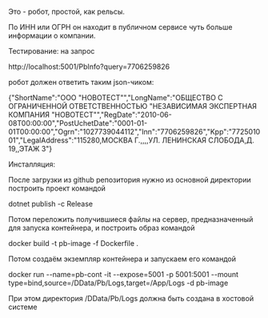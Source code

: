 Это - робот, простой, как рельсы.


По ИНН или ОГРН он находит в публичном сервисе чуть больше информации о компании.


Тестирование: на запрос


http://localhost:5001/PbInfo?query=7706259826


робот должен ответить таким json-чиком:


{"ShortName":"ООО \"НОВОТЕСТ\"","LongName":"ОБЩЕСТВО С ОГРАНИЧЕННОЙ ОТВЕТСТВЕННОСТЬЮ \"НЕЗАВИСИМАЯ ЭКСПЕРТНАЯ КОМПАНИЯ \"НОВОТЕСТ\"","RegDate":"2010-06-08T00:00:00","PostUchetDate":"0001-01-01T00:00:00","Ogrn":"1027739044112","Inn":"7706259826","Kpp":"772501001","LegalAddress":"115280,МОСКВА Г.,,,,УЛ. ЛЕНИНСКАЯ СЛОБОДА,Д. 19,,ЭТАЖ 3"}


Инсталляция:


После загрузки из github репозитория нужно из основной директории построить проект командой 


dotnet publish -c Release


Потом переложить получившиеся файлы на сервер, предназначенный для запуска контейнера, и построить образ командой


docker build -t pb-image -f Dockerfile .


Потом создаём экземпляр контейнера и запускаем его командой


docker run --name=pb-cont -it --expose=5001 -p 5001:5001 --mount type=bind,source=/DData/Pb/Logs,target=/App/Logs  -d pb-image


При этом директория /DData/Pb/Logs должна быть создана в хостовой системе
